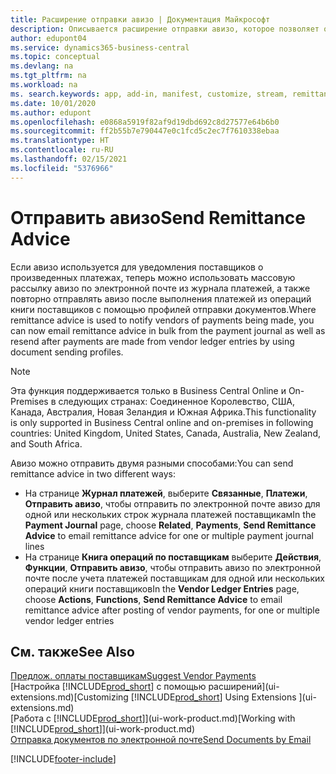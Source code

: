 ```yaml
---
title: Расширение отправки авизо | Документация Майкрософт
description: Описывается расширение отправки авизо, которое позволяет отправить по электронной почте и повторно отправить авизо из журнала платежей и операций книги поставщиков.
author: edupont04
ms.service: dynamics365-business-central
ms.topic: conceptual
ms.devlang: na
ms.tgt_pltfrm: na
ms.workload: na
ms. search.keywords: app, add-in, manifest, customize, stream, remittance, advice
ms.date: 10/01/2020
ms.author: edupont
ms.openlocfilehash: e0868a5919f82af9d19dbd692c8d27577e64b6b0
ms.sourcegitcommit: ff2b55b7e790447e0c1fcd5c2ec7f7610338ebaa
ms.translationtype: HT
ms.contentlocale: ru-RU
ms.lasthandoff: 02/15/2021
ms.locfileid: "5376966"
---
```

# <a name="send-remittance-advice"></a><span data-ttu-id="06843-103">Отправить авизо</span><span class="sxs-lookup"><span data-stu-id="06843-103">Send Remittance Advice</span></span>

<span data-ttu-id="06843-104">Если авизо используется для уведомления поставщиков о произведенных платежах, теперь можно использовать массовую рассылку авизо по электронной почте из журнала платежей, а также повторно отправлять авизо после выполнения платежей из операций книги поставщиков с помощью профилей отправки документов.</span><span class="sxs-lookup"><span data-stu-id="06843-104">Where remittance advice is used to notify vendors of payments being made, you can now email remittance advice in bulk from the payment journal as well as resend after payments are made from vendor ledger entries by using document sending profiles.</span></span>

> [!NOTE]
> <span data-ttu-id="06843-105">Эта функция поддерживается только в Business Central Online и On-Premises в следующих странах: Соединенное Королевство, США, Канада, Австралия, Новая Зеландия и Южная Африка.</span><span class="sxs-lookup"><span data-stu-id="06843-105">This functionality is only supported in Business Central online and on-premises in following countries: United Kingdom, United States, Canada, Australia, New Zealand, and South Africa.</span></span>  

<span data-ttu-id="06843-106">Авизо можно отправить двумя разными способами:</span><span class="sxs-lookup"><span data-stu-id="06843-106">You can send remittance advice in two different ways:</span></span>

* <span data-ttu-id="06843-107">На странице **Журнал платежей**, выберите **Связанные**, **Платежи**, **Отправить авизо**, чтобы отправить по электронной почте авизо для одной или нескольких строк журнала платежей поставщикам</span><span class="sxs-lookup"><span data-stu-id="06843-107">In the **Payment Journal** page, choose **Related**, **Payments**, **Send Remittance Advice** to email remittance advice for one or multiple payment journal lines</span></span>
* <span data-ttu-id="06843-108">На странице **Книга операций по поставщикам** выберите **Действия**, **Функции**, **Отправить авизо**, чтобы отправить авизо по электронной почте после учета платежей поставщикам для одной или нескольких операций книги поставщиков</span><span class="sxs-lookup"><span data-stu-id="06843-108">In the **Vendor Ledger Entries** page, choose **Actions**, **Functions**, **Send Remittance Advice** to email remittance advice after posting of vendor payments, for one or multiple vendor ledger entries</span></span>

## <a name="see-also"></a><span data-ttu-id="06843-109">См. также</span><span class="sxs-lookup"><span data-stu-id="06843-109">See Also</span></span>

[<span data-ttu-id="06843-110">Предлож. оплаты поставщикам</span><span class="sxs-lookup"><span data-stu-id="06843-110">Suggest Vendor Payments</span></span>](payables-how-suggest-vendor-payments.md)  
<span data-ttu-id="06843-111">[Настройка [!INCLUDE[prod_short](includes/prod_short.md)] с помощью расширений](ui-extensions.md)</span><span class="sxs-lookup"><span data-stu-id="06843-111">[Customizing [!INCLUDE[prod_short](includes/prod_short.md)] Using Extensions ](ui-extensions.md)</span></span>  
<span data-ttu-id="06843-112">[Работа с [!INCLUDE[prod_short](includes/prod_short.md)]](ui-work-product.md)</span><span class="sxs-lookup"><span data-stu-id="06843-112">[Working with [!INCLUDE[prod_short](includes/prod_short.md)]](ui-work-product.md)</span></span>  
[<span data-ttu-id="06843-113">Отправка документов по электронной почте</span><span class="sxs-lookup"><span data-stu-id="06843-113">Send Documents by Email</span></span>](ui-how-send-documents-email.md)  


[!INCLUDE[footer-include](includes/footer-banner.md)]